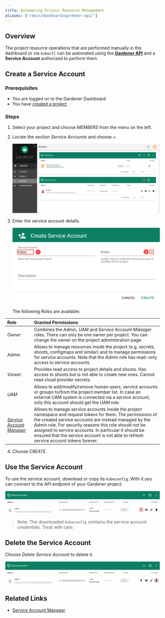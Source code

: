```yaml
---
title: Automating Project Resource Management
aliases: ["/docs/dashboard/gardener-api/"]
---
```


## Overview

The project resource operations that are performed manually in the dashboard or via `kubectl` can be automated using the [**Gardener API**](https://github.com/gardener/gardener/blob/master/docs/api-reference/README.md) and a **Service Account** authorized to perform them.

## Create a Service Account

### Prerequisites

- You are logged on to the Gardener Dashboard
- You have [created a project](working-with-projects.md)

### Steps

1. Select your project and choose *MEMBERS* from the menu on the left.

2. Locate the section *Service Accounts* and choose *+*.

   ![Add service account](../images/01-add-service-account.png)

3. Enter the service account details.

   ![Enter service account details](../images/02-enter-service-account-details.png)

   The following *Roles* are available:

| Role | Granted Permissions |
|:---|:---|
| *Owner* | Combines the *Admin*, *UAM* and *Service Account Manager* roles. There can only be one owner per project. You can change the owner on the project administration page. |
| *Admin* | Allows to manage resources inside the project (e.g. secrets, shoots, configmaps and similar) and to manage permissions for service accounts. Note that the *Admin* role has read-only access to service accounts. |
| *Viewer* | Provides read access to project details and shoots. Has access to shoots but is not able to create new ones. Cannot read cloud provider secrets. |
| *UAM* | Allows to add/modify/remove human users, service accounts or groups to/from the project member list. In case an external UAM system is connected via a service account, only this account should get the *UAM* role. |
| *[Service Account Manager](https://github.com/gardener/gardener/blob/master/docs/usage/service-account-manager.md)* | Allows to manage service accounts inside the project namespace and request tokens for them. The permissions of the created service accounts are instead managed by the *Admin* role. For security reasons this role should not be assigned to service accounts. In particular it should be ensured that the service account is not able to refresh service account tokens forever. |

4. Choose *CREATE*.

## Use the Service Account

To use the service account, download or copy its `kubeconfig`. With it you can connect to the API endpoint of your Gardener project.

![Download service account kubeconfig](../images/03-download-service-account-kubeconfig.png)

> Note: The downloaded `kubeconfig` contains the service account credentials. Treat with care.

## Delete the Service Account

Choose *Delete Service Account* to delete it.

![Delete service account](../images/04-delete-service-account.png)

## Related Links

- [Service Account Manager](https://github.com/gardener/gardener/blob/master/docs/usage/service-account-manager.md)